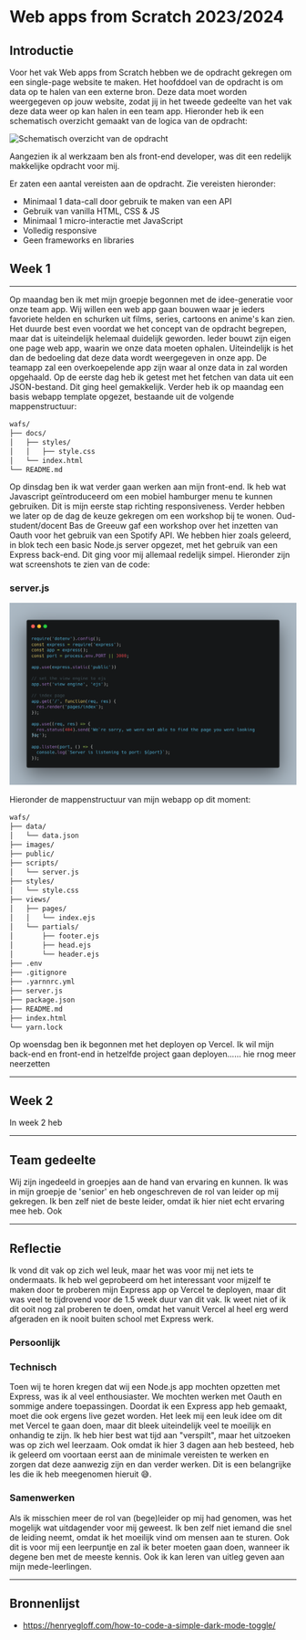 # Web apps from Scratch 2023/2024

[//]: # (<img src="./readme-images/intro.gif" alt="Intro GIF">)

## Introductie

Voor het vak Web apps from Scratch hebben we de opdracht gekregen om een single-page website te maken.
Het hoofddoel van de opdracht is om data op te halen van een externe bron. Deze data moet worden weergegeven
op jouw website, zodat jij in het tweede gedeelte van het vak deze data weer op kan halen in een team app.
Hieronder heb ik een schematisch overzicht gemaakt van de logica van de opdracht:

<img src="./readme-images/opdracht-schema.png" alt="Schematisch overzicht van de opdracht">

Aangezien ik al werkzaam ben als front-end developer, was dit een redelijk makkelijke opdracht voor mij.

Er zaten een aantal vereisten aan de opdracht. Zie vereisten hieronder:
<ul>
    <li>Minimaal 1 data-call door gebruik te maken van een API</li>
    <li>Gebruik van vanilla HTML, CSS & JS</li>
    <li>Minimaal 1 micro-interactie met JavaScript</li>
    <li>Volledig responsive</li>
    <li>Geen frameworks en libraries</li>
</ul>

## Week 1

---

Op maandag ben ik met mijn groepje begonnen met de idee-generatie voor onze team app. Wij willen een
web app gaan bouwen waar je ieders favoriete helden en schurken uit films, series, cartoons en anime's
kan zien. Het duurde best even voordat we het concept van de opdracht begrepen, maar dat is uiteindelijk helemaal
duidelijk geworden. Ieder bouwt zijn eigen one page web app, waarin we onze data moeten ophalen.
Uiteindelijk is het dan de bedoeling dat deze data wordt weergegeven in onze app. De teamapp zal een overkoepelende app
zijn waar al onze data in zal worden opgehaald. Op de eerste dag heb ik getest met het fetchen van data uit
een JSON-bestand. Dit ging heel gemakkelijk. Verder heb ik op maandag een basis webapp template opgezet,
bestaande uit de volgende mappenstructuur:

```
wafs/
├── docs/
│   ├── styles/
│   │   ├── style.css
│   └── index.html
└── README.md
```

Op dinsdag ben ik wat verder gaan werken aan mijn front-end. Ik heb wat Javascript geïntroduceerd om een
mobiel hamburger menu te kunnen gebruiken. Dit is mijn eerste stap richting responsiveness. Verder hebben
we later op de dag de keuze gekregen om een workshop bij te wonen. Oud-student/docent Bas de Greeuw gaf een
workshop over het inzetten van Oauth voor het gebruik van een Spotify API. We hebben hier zoals geleerd,
in blok tech een basic Node.js server opgezet, met het gebruik van een Express back-end. Dit ging voor mij
allemaal redelijk simpel. Hieronder zijn wat screenshots te zien van de code:

### server.js

<img src="readme-images/carbon.png" alt="">

Hieronder de mappenstructuur van mijn webapp op dit moment:

```
wafs/
├── data/
│   └── data.json
├── images/
├── public/
├── scripts/
│   └── server.js
├── styles/
│   └── style.css
├── views/
│   ├── pages/
│   │   └── index.ejs
│   └── partials/
│       ├── footer.ejs
│       ├── head.ejs
│       └── header.ejs
├── .env
├── .gitignore
├── .yarnnrc.yml
├── server.js
├── package.json
├── README.md
├── index.html
└── yarn.lock
```

Op woensdag ben ik begonnen met het deployen op Vercel. Ik wil mijn back-end en front-end in hetzelfde
project gaan deployen...... hie rnog meer neerzetten

---

## Week 2

In week 2 heb

---

## Team gedeelte

Wij zijn ingedeeld in groepjes aan de hand van ervaring en kunnen. Ik was in mijn groepje de 'senior' en
heb ongeschreven de rol van leider op mij gekregen. Ik ben zelf niet de beste leider, omdat ik hier niet echt
ervaring mee heb. Ook

---

## Reflectie

Ik vond dit vak op zich wel leuk, maar het was voor mij net iets te ondermaats. Ik heb wel geprobeerd om het
interessant voor mijzelf te maken door te proberen mijn Express app op Vercel te deployen, maar dit was veel te
tijdrovend voor de 1.5 week duur van dit vak. Ik weet niet of ik dit ooit nog zal proberen te doen, omdat het
vanuit Vercel al heel erg werd afgeraden en ik nooit buiten school met Express werk.

### Persoonlijk



### Technisch

Toen wij te horen kregen dat wij een Node.js app mochten opzetten met Express, was ik al veel enthousiaster.
We mochten werken met Oauth en sommige andere toepassingen. Doordat ik een Express app heb gemaakt, moet die
ook ergens live gezet worden. Het leek mij een leuk idee om dit met Vercel te gaan doen, maar dit bleek 
uiteindelijk veel te moeilijk en onhandig te zijn. Ik heb hier best wat tijd aan "verspilt", maar het uitzoeken
was op zich wel leerzaam. Ook omdat ik hier 3 dagen aan heb besteed, heb ik geleerd om voortaan eerst aan de
minimale vereisten te werken en zorgen dat deze aanwezig zijn en dan verder werken. Dit is een belangrijke les
die ik heb meegenomen hieruit :sweat_smile:.

### Samenwerken

Als ik misschien meer de rol van (bege)leider op mij had genomen, was het mogelijk wat uitdagender voor mij geweest.
Ik ben zelf niet iemand die snel de leiding neemt, omdat ik het moeilijk vind om mensen aan te sturen. Ook
dit is voor mij een leerpuntje en zal ik beter moeten gaan doen, wanneer ik degene ben met de meeste kennis.
Ook ik kan leren van uitleg geven aan mijn mede-leerlingen.


---

## Bronnenlijst

- https://henryegloff.com/how-to-code-a-simple-dark-mode-toggle/